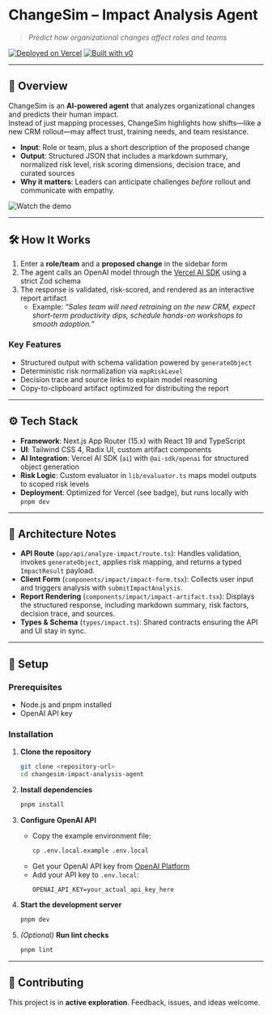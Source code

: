 # ChangeSim – Impact Analysis Agent  

> *Predict how organizational changes affect roles and teams*  

[![Deployed on Vercel](https://img.shields.io/badge/Deployed%20on-Vercel-black?style=for-the-badge&logo=vercel)](https://vercel.com/ppenasb-5242s-projects/v0-project1)
[![Built with v0](https://img.shields.io/badge/Built%20with-v0.app-black?style=for-the-badge)](https://v0.app/chat/projects/mBdJcC3KTRJ)

---

## 📖 Overview  

ChangeSim is an **AI-powered agent** that analyzes organizational changes and predicts their human impact.  
Instead of just mapping processes, ChangeSim highlights how shifts—like a new CRM rollout—may affect trust, training needs, and team resistance.  

- **Input**: Role or team, plus a short description of the proposed change  
- **Output**: Structured JSON that includes a markdown summary, normalized risk level, risk scoring dimensions, decision trace, and curated sources  
- **Why it matters**: Leaders can anticipate challenges *before* rollout and communicate with empathy.  

![Watch the demo](./demo.gif)

---

## 🛠️ How It Works  

1. Enter a **role/team** and a **proposed change** in the sidebar form  
2. The agent calls an OpenAI model through the [Vercel AI SDK](https://ai-sdk.dev/) using a strict Zod schema  
3. The response is validated, risk-scored, and rendered as an interactive report artifact  
   - Example: *“Sales team will need retraining on the new CRM, expect short-term productivity dips, schedule hands-on workshops to smooth adoption.”*  

### Key Features
- Structured output with schema validation powered by `generateObject`
- Deterministic risk normalization via `mapRiskLevel`
- Decision trace and source links to explain model reasoning
- Copy-to-clipboard artifact optimized for distributing the report

---

## ⚙️ Tech Stack  

- **Framework**: Next.js App Router (15.x) with React 19 and TypeScript  
- **UI**: Tailwind CSS 4, Radix UI, custom artifact components  
- **AI Integration**: Vercel AI SDK (`ai`) with `@ai-sdk/openai` for structured object generation  
- **Risk Logic**: Custom evaluator in `lib/evaluator.ts` maps model outputs to scoped risk levels  
- **Deployment**: Optimized for Vercel (see badge), but runs locally with `pnpm dev`  

---

## 🧠 Architecture Notes

- **API Route** (`app/api/analyze-impact/route.ts`): Handles validation, invokes `generateObject`, applies risk mapping, and returns a typed `ImpactResult` payload.  
- **Client Form** (`components/impact/impact-form.tsx`): Collects user input and triggers analysis with `submitImpactAnalysis`.  
- **Report Rendering** (`components/impact/impact-artifact.tsx`): Displays the structured response, including markdown summary, risk factors, decision trace, and sources.  
- **Types & Schema** (`types/impact.ts`): Shared contracts ensuring the API and UI stay in sync.  

---

## 🚀 Setup

### Prerequisites
- Node.js and pnpm installed
- OpenAI API key

### Installation

1. **Clone the repository**
   ```bash
   git clone <repository-url>
   cd changesim-impact-analysis-agent
   ```

2. **Install dependencies**
   ```bash
   pnpm install
   ```

3. **Configure OpenAI API**
   - Copy the example environment file:
     ```bash
     cp .env.local.example .env.local
     ```
   - Get your OpenAI API key from [OpenAI Platform](https://platform.openai.com/api-keys)
   - Add your API key to `.env.local`:
     ```
     OPENAI_API_KEY=your_actual_api_key_here
     ```

4. **Start the development server**
   ```bash
   pnpm dev
   ```

5. *(Optional)* **Run lint checks**
   ```bash
   pnpm lint
   ```

---

## 🤝 Contributing

This project is in **active exploration**. Feedback, issues, and ideas welcome.  
